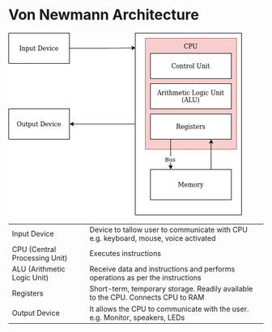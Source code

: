 # Von Newmann Architecture

![Von Neumann Architecture](arch/1.png)

| | |
|-|-|
| Input Device | Device to tallow user to communicate with CPU e.g. keyboard, mouse, voice activated |
| CPU (Central Processing Unit) | Executes instructions |
| ALU (Arithmetic Logic Unit) | Receive data and instructions and performs operations as per the instructions |
| Registers | Short-term, temporary storage. Readily available to the CPU. Connects CPU to RAM |
| Output Device | It allows the CPU to communicate with the user. e.g. Monitor, speakers, LEDs |
